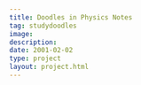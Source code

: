 ```yaml
---
title: Doodles in Physics Notes
tag: studydoodles
image: 
description: 
date: 2001-02-02
type: project
layout: project.html
---
```



